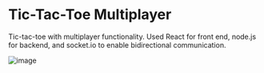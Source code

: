 # Tic-Tac-Toe Multiplayer

Tic-tac-toe with multiplayer functionality. Used React for front end, node.js for backend, and socket.io to enable bidirectional communication.

![image](https://github.com/officialpranav/Tic-Tac-Toe/assets/57974336/88bf257f-61c7-4d8a-822a-c25d5e1ae4f7)
